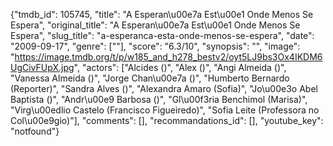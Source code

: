 {"tmdb_id": 105745, "title": "A Esperan\u00e7a Est\u00e1 Onde Menos Se Espera", "original_title": "A Esperan\u00e7a Est\u00e1 Onde Menos Se Espera", "slug_title": "a-esperanca-esta-onde-menos-se-espera", "date": "2009-09-17", "genre": [""], "score": "6.3/10", "synopsis": "", "image": "https://image.tmdb.org/t/p/w185_and_h278_bestv2/oyt5LJ9bs3Ox4IKDM6UgCivFUpX.jpg", "actors": ["Alcides ()", "Alex ()", "Angi Almeida ()", "Vanessa Almeida ()", "Jorge Chan\u00e7a ()", "Humberto Bernardo (Reporter)", "Sandra Alves ()", "Alexandra Amaro (Sofia)", "Jo\u00e3o Abel Baptista ()", "Andr\u00e9 Barbosa ()", "Gl\u00f3ria Benchimol (Marisa)", "Virg\u00edlio Castelo (Francisco Figueiredo)", "Sofia Leite (Professora no Col\u00e9gio)"], "comments": [], "recommandations_id": [], "youtube_key": "notfound"}